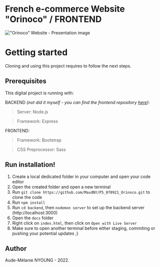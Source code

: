 # French e-commerce Website "Orinoco" / FRONTEND


!["Orinoco" Website - Presentation image](https://github.com/MaudNY/P5_070921_Orinoco/blob/main/Orinoco-photo.jpg "Orinoco website presentation image")

<h1>Getting started</h1>

Cloning and using this project requires to follow the next steps.

<h2>Prerequisites</h2>

This digital project is running with:

BACKEND *(not did it myself - you can find the frontend repository [here](https://github.com/OpenClassrooms-Student-Center/JWDP5))*:

> Server: Node.js

> Framework: Express

FRONTEND:

> Framework: Bootstrap

> CSS Preprocessor: Sass

<h2>Run installation!</h2>

1. Create a local dedicated folder in your computer and open your code editor
2. Open the created folder and open a new terminal
3. Run ` git clone https://github.com/MaudNY/P5_070921_Orinoco.git ` to clone the code
4. Run ` npm install `
5. Run ` cd backend `, then ` nodemon server ` to set up the backend server (http://localhost:3000) 
6. Open the ` docs ` folder
7. Right click on ` index.html `, then click on ` Open with Live Server `
8. Make sure to open another terminal before either staging, commiting or pushing your potential updates ;)

<h2>Author</h2>

Aude-Mélanie NYOUNG - 2022.
